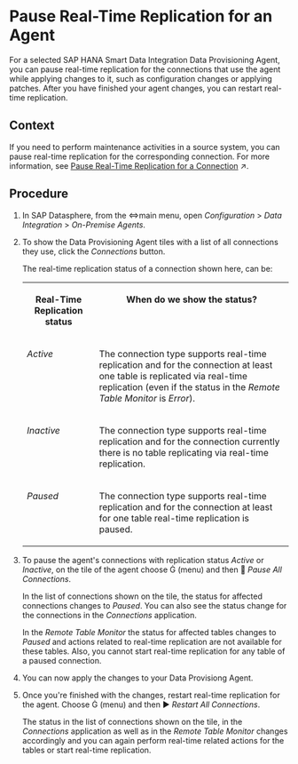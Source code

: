<!-- loiodac31a5e96cb41cf98383668d01d22cc -->

<link rel="stylesheet" type="text/css" href="css/sap-icons.css"/>

# Pause Real-Time Replication for an Agent

For a selected SAP HANA Smart Data Integration Data Provisioning Agent, you can pause real-time replication for the connections that use the agent while applying changes to it, such as configuration changes or applying patches. After you have finished your agent changes, you can restart real-time replication.



<a name="loiodac31a5e96cb41cf98383668d01d22cc__context_t3g_gpm_jrb"/>

## Context

If you need to perform maintenance activities in a source system, you can pause real-time replication for the corresponding connection. For more information, see [Pause Real-Time Replication for a Connection](https://help.sap.com/viewer/9f36ca35bc6145e4acdef6b4d852d560/DEV_CURRENT/en-US/a11f2441b840405c91918de757589097.html "Pause real-time replication for a connection while updating or maintaining the source. After you have finished with your maintenance activities you can restart real-time replication.") :arrow_upper_right:.



## Procedure

1.  In SAP Datasphere, from the <span class="SAP-icons"></span>main menu, open *Configuration* \> *Data Integration* \> *On-Premise Agents*.

2.  To show the Data Provisioning Agent tiles with a list of all connections they use, click the *Connections* button.

    The real-time replication status of a connection shown here, can be:


    <table>
    <tr>
    <th valign="top">

    Real-Time Replication status


    
    </th>
    <th valign="top">

    When do we show the status?


    
    </th>
    </tr>
    <tr>
    <td valign="top">
    
    *Active*


    
    </td>
    <td valign="top">
    
    The connection type supports real-time replication and for the connection at least one table is replicated via real-time replication \(even if the status in the *Remote Table Monitor* is *Error*\).


    
    </td>
    </tr>
    <tr>
    <td valign="top">
    
    *Inactive*


    
    </td>
    <td valign="top">
    
    The connection type supports real-time replication and for the connection currently there is no table replicating via real-time replication.


    
    </td>
    </tr>
    <tr>
    <td valign="top">
    
    *Paused*


    
    </td>
    <td valign="top">
    
    The connection type supports real-time replication and for the connection at least for one table real-time replication is paused.


    
    </td>
    </tr>
    </table>
    
3.  To pause the agent's connections with replication status *Active* or *Inactive*, on the tile of the agent choose <span class="SAP-icons"></span> \(menu\) and then <span class="SAP-icons"></span> *Pause All Connections*.

    In the list of connections shown on the tile, the status for affected connections changes to *Paused*. You can also see the status change for the connections in the *Connections* application.

    In the *Remote Table Monitor* the status for affected tables changes to *Paused* and actions related to real-time replication are not available for these tables. Also, you cannot start real-time replication for any table of a paused connection.

4.  You can now apply the changes to your Data Provisiong Agent.

5.  Once you're finished with the changes, restart real-time replication for the agent. Choose <span class="SAP-icons"></span> \(menu\) and then :arrow_forward: *Restart All Connections*.

    The status in the list of connections shown on the tile, in the *Connections* application as well as in the *Remote Table Monitor* changes accordingly and you can again perform real-time related actions for the tables or start real-time replication.


